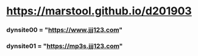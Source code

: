 # https://marstool.github.io/d201903

### dynsite00 = "https://www.jjj123.com"
### dynsite01 = "https://mp3s.jjj123.com"
